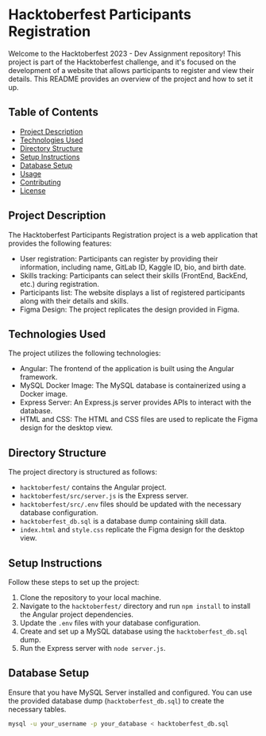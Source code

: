 # Hacktoberfest Participants Registration

Welcome to the Hacktoberfest 2023 - Dev Assignment repository! This project is part of the Hacktoberfest challenge, and it's focused on the development of a website that allows participants to register and view their details. This README provides an overview of the project and how to set it up.

## Table of Contents

- [Project Description](#project-description)
- [Technologies Used](#technologies-used)
- [Directory Structure](#directory-structure)
- [Setup Instructions](#setup-instructions)
- [Database Setup](#database-setup)
- [Usage](#usage)
- [Contributing](#contributing)
- [License](#license)

## Project Description

The Hacktoberfest Participants Registration project is a web application that provides the following features:

- User registration: Participants can register by providing their information, including name, GitLab ID, Kaggle ID, bio, and birth date.
- Skills tracking: Participants can select their skills (FrontEnd, BackEnd, etc.) during registration.
- Participants list: The website displays a list of registered participants along with their details and skills.
- Figma Design: The project replicates the design provided in Figma.

## Technologies Used

The project utilizes the following technologies:

- Angular: The frontend of the application is built using the Angular framework.
- MySQL Docker Image: The MySQL database is containerized using a Docker image.
- Express Server: An Express.js server provides APIs to interact with the database.
- HTML and CSS: The HTML and CSS files are used to replicate the Figma design for the desktop view.

## Directory Structure

The project directory is structured as follows:

- `hacktoberfest/` contains the Angular project.
- `hacktoberfest/src/server.js` is the Express server.
- `hacktoberfest/src/.env` files should be updated with the necessary database configuration.
- `hacktoberfest_db.sql` is a database dump containing skill data.
- `index.html` and `style.css` replicate the Figma design for the desktop view.

## Setup Instructions

Follow these steps to set up the project:

1. Clone the repository to your local machine.
2. Navigate to the `hacktoberfest/` directory and run `npm install` to install the Angular project dependencies.
3. Update the `.env` files with your database configuration.
4. Create and set up a MySQL database using the `hacktoberfest_db.sql` dump.
5. Run the Express server with `node server.js`.

## Database Setup

Ensure that you have MySQL Server installed and configured. You can use the provided database dump (`hacktoberfest_db.sql`) to create the necessary tables.

```bash
mysql -u your_username -p your_database < hacktoberfest_db.sql
